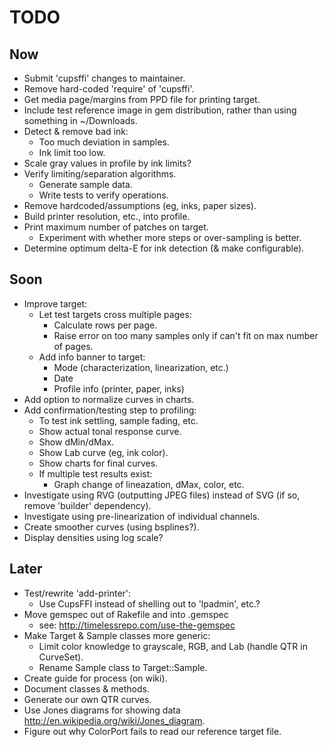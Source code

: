 # TODO


## Now

- Submit 'cupsffi' changes to maintainer.
- Remove hard-coded 'require' of 'cupsffi'.
- Get media page/margins from PPD file for printing target.
- Include test reference image in gem distribution, rather than using something in ~/Downloads.
- Detect & remove bad ink:
  - Too much deviation in samples.
  - Ink limit too low.
- Scale gray values in profile by ink limits?
- Verify limiting/separation algorithms.
  - Generate sample data.
  - Write tests to verify operations.
- Remove hardcoded/assumptions (eg, inks, paper sizes).
- Build printer resolution, etc., into profile.
- Print maximum number of patches on target.
  - Experiment with whether more steps or over-sampling is better.
- Determine optimum delta-E for ink detection (& make configurable).

## Soon

- Improve target:
  - Let test targets cross multiple pages:
    - Calculate rows per page.
    - Raise error on too many samples only if can't fit on max number of pages.
  - Add info banner to target:
    - Mode (characterization, linearization, etc.)
    - Date
    - Profile info (printer, paper, inks)
- Add option to normalize curves in charts.
- Add confirmation/testing step to profiling:
  - To test ink settling, sample fading, etc.
  - Show actual tonal response curve.
  - Show dMin/dMax.
  - Show Lab curve (eg, ink color).
  - Show charts for final curves.
  - If multiple test results exist:
    - Graph change of lineazation, dMax, color, etc.
- Investigate using RVG (outputting JPEG files) instead of SVG (if so, remove 'builder' dependency).
- Investigate using pre-linearization of individual channels.
- Create smoother curves (using bsplines?).
- Display densities using log scale?


## Later

- Test/rewrite 'add-printer':
  - Use CupsFFI instead of shelling out to 'lpadmin', etc.?
- Move gemspec out of Rakefile and into .gemspec
  - see: http://timelessrepo.com/use-the-gemspec
- Make Target & Sample classes more generic:
  - Limit color knowledge to grayscale, RGB, and Lab (handle QTR in CurveSet).
  - Rename Sample class to Target::Sample.
- Create guide for process (on wiki).
- Document classes & methods.
- Generate our own QTR curves.
- Use Jones diagrams for showing data <http://en.wikipedia.org/wiki/Jones_diagram>.
- Figure out why ColorPort fails to read our reference target file.